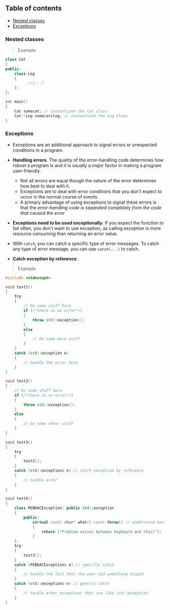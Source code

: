 ## Table of contents
- [Nested classes]()
- [Exceptions]()

### Nested classes

> Example

```C++
class Cat
{
public:
    class Leg
    {
          //[...]  
    };
};

int main()
{
	Cat somecat; // instantiate the Cat class
	Cat::Leg somecatsleg; // instantiate the Leg class
}
```

### Exceptions

- Exceptions are an additional approach to signal errors or unexpected conditions in a program. 
  
- **Handling errors**. The quality of the error-handling code determines how robust a program is and it is usually a major factor in making a program user-friendly.
    - Not all errors are equal though the nature of the error determines how best to deal with it. 
    - Exceptions are to deal with error conditions that you don't expect to occur in the normal course of events. 
    - A primary advantage of using exceptions to signal these errors is that the *error-handling code is separated completely from the code that caused the error*
  
- **Exceptions need to be used exceptionally**. If you expect the function to fail often, you don't want to use exception, as calling exception is more resource consuming than returning an error value. 

- With ```catch```, you can catch a specific type of error messages. To catch any type of error message, you can use ```catch(...)``` to catch.

- **Catch exception by reference**: 

> Example

```C++
#include <stdexcept>

void test1()
{
	try
    {
        // Do some stuff here
        if (/*there is an error*/)
        {
            throw std::exception();        
        }
        else
        {
        	// Do some more stuff
        }
    }
	catch (std::exception e)
	{
	    // handle the error here	
    }
}

void test2()
{
    // Do some stuff here
    if (/*there is an error*/)
    {
        throw std::exception();	
    }
    else
    {
    	// Do some other stuff
    }
}

void test3()
{
    try
    {
    	test2();
    }
    catch (std::exception& e) // catch exception by reference
    {
    	// handle error
    }	
}

void test4()
{
    class PEBKACException: public std::exception
    {
    	public:
    	    virtual const char* what() const throw() // understand better
            {
                return ("Problem exists between keyboard and chair");                  
            }
    };	
    try
    {
    	test3();
    }
    catch (PEBKACException& e) // specific catch
    {
    	// handle the fact that the user did something stupid
    }
    catch (std::exception& e) // generic catch
    {
    	// handle other exceptions that are like std::exception
    }	
}
```
